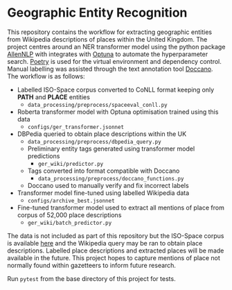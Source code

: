 # Geographic Entity Recognition

This repository contains the workflow for extracting geographic entities from Wikipedia descriptions of places within the United Kingdom. The project centres around an NER transformer model using the python package [AllenNLP](https://allennlp.org) with integrates with [Optuna](https://optuna.org/) to automate the hyperparameter search. [Poetry](https://python-poetry.org/) is used for the virtual environment and dependency control. Manual labelling was assisted through the text annotation tool [Doccano](https://doccano.herokuapp.com/). The workflow is as follows:

* Labelled ISO-Space corpus converted to CoNLL format keeping only **PATH** and **PLACE** entities
    - `data_processing/preprocess/spaceeval_conll.py`
* Roberta transformer model with Optuna optimisation trained using this data 
    - `configs/ger_transformer.jsonnet`
* DBPedia queried to obtain place descriptions within the UK 
    - `data_processing/preprocess/dbpedia_query.py`
    - Preliminary entity tags generated using transformer model predictions 
        - `ger_wiki/predictor.py`
    - Tags converted into format compatible with Doccano 
        - `data_processing/preprocess/doccano_functions.py`
    * Doccano used to manually verify and fix incorrect labels
* Transformer model fine-tuned using labelled Wikipedia data 
    - `configs/archive_best.jsonnet`
* Fine-tuned transformer model used to extract all mentions of place from corpus of 52,000 place descriptions 
    - `ger_wiki/batch_predictor.py`

The data is not included as part of this repository but the ISO-Space corpus is available [here](http://alt.qcri.org/semeval2015/task8/index.php?id=data-and-tools) and the Wikipedia query may be ran to obtain place descriptions. Labelled place descriptions and extracted places will be made available in the future. This project hopes to capture mentions of place not normally found within gazetteers to inform future research.

Run `pytest` from the base directory of this project for tests.
